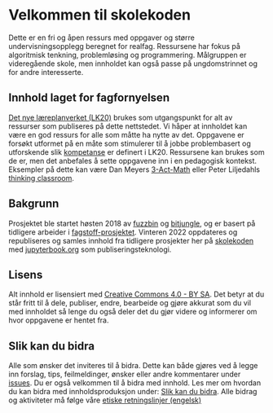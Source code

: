 # Velkommen til skolekoden

Dette er en fri og åpen ressurs med oppgaver og større undervisningsopplegg beregnet for realfag. Ressursene har fokus på algoritmisk tenkning, problemløsing og programmering. Målgruppen er videregående skole, men innholdet kan også passe på ungdomstrinnet og for andre interesserte.

## Innhold laget for fagfornyelsen
[Det nye læreplanverket (LK20)](https://www.udir.no/laring-og-trivsel/lareplanverket/) brukes som utgangspunkt for alt av ressurser som publiseres på dette nettstedet. Vi håper at innholdet kan være en god ressurs for alle som måtte ha nytte av det. Oppgavene er forsøkt utformet på en måte som stimulerer til å jobbe problembasert og utforskende slik [kompetanse](https://www.udir.no/lk20/overordnet-del/prinsipper-for-laring-utvikling-og-danning/kompetanse-i-fagene/) er definert i LK20. Ressursene kan brukes som de er, men det anbefales å sette oppgavene inn i en pedagogisk kontekst. Eksempler på dette kan være Dan Meyers [3-Act-Math](https://blog.mrmeyer.com/2013/teaching-with-three-act-tasks-act-one/) eller Peter Liljedahls [thinking classroom](https://peterliljedahl.com/wp-content/uploads/Building-Thinking-Classrooms-Feb-14-20151.pdf).

## Bakgrunn
Prosjektet ble startet høsten 2018 av [fuzzbin](https://github.com/fuzzbin) og [bitjungle](https://github.com/bitjungle), og er basert på tidligere arbeider i [fagstoff-prosjektet](https://github.com/fagstoff). Vinteren 2022 oppdateres og republiseres og samles innhold fra tidligere prosjekter her på [skolekoden](https://skolekoden.no) med [jupyterbook.org](https://jupyterbook.org/intro.html) som publiseringsteknologi.

## Lisens
Alt innhold er lisensiert med [Creative Commons 4.0 - BY SA](https://creativecommons.org/licenses/by-sa/4.0/deed.no). Det betyr at du står fritt til å dele, publiser, endre, bearbeide og gjøre akkurat som du vil med innholdet så lenge du også deler det du gjør videre og informerer om hvor oppgavene er hentet fra.

## Slik kan du bidra
Alle som ønsker det inviteres til å bidra. Dette kan både gjøres ved å legge inn forslag, tips, feilmeldinger, ønsker eller andre kommentarer under [issues](https://github.com/fagstoff/Skolekoden/issues). Du er også velkommen til å bidra med innhold. Les mer om hvordan du kan bidra med innholdsproduksjon under: [Slik kan du bidra](CONTRIBUTING.md). Alle bidrag og aktiviteter må følge våre [etiske retningslinjer (engelsk)](CODE_OF_CONDUCT.md)

